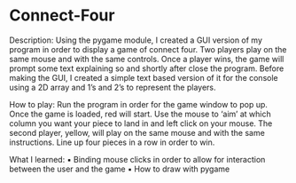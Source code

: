 # Connect-Four
Description:
Using the pygame module, I created a GUI version of my program in order to display a game of connect four. Two players play on the same mouse and with the same controls. Once a player wins, the game will prompt some text explaining so and shortly after close the program. Before making the GUI, I created a simple text based version of it for the console using a 2D array and 1’s and 2’s to represent the players.

How to play:
Run the program in order for the game window to pop up. Once the game is loaded, red will start. Use the mouse to ‘aim’ at which column you want your piece to land in and left click on your mouse. The second player, yellow, will play on the same mouse and with the same instructions. Line up four pieces in a row in order to win.

What I learned:
	▪	Binding mouse clicks in order to allow for interaction between the user and the game
	▪	How to draw with pygame



